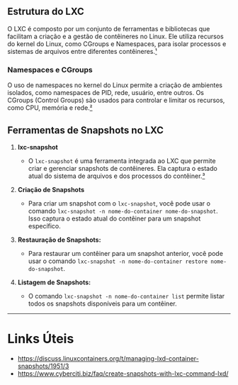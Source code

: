 ## Estrutura do LXC
O LXC é composto por um conjunto de ferramentas e bibliotecas que facilitam a criação e a gestão de contêineres no Linux. Ele utiliza recursos do kernel do Linux, como CGroups e Namespaces, para isolar processos e sistemas de arquivos entre diferentes contêineres.[¹]

### Namespaces e CGroups
O uso de namespaces no kernel do Linux permite a criação de ambientes isolados, como namespaces de PID, rede, usuário, entre outros. Os CGroups (Control Groups) são usados para controlar e limitar os recursos, como CPU, memória e rede.[²]

## Ferramentas de Snapshots no LXC

1. **lxc-snapshot**
   - O `lxc-snapshot` é uma ferramenta integrada ao LXC que permite criar e gerenciar snapshots de contêineres. Ela captura o estado atual do sistema de arquivos e dos processos do contêiner.[³]

3. **Criação de Snapshots**
   - Para criar um snapshot com o `lxc-snapshot`, você pode usar o comando `lxc-snapshot -n nome-do-container nome-do-snapshot`. Isso captura o estado atual do contêiner para um snapshot específico.

4. **Restauração de Snapshots:**
   - Para restaurar um contêiner para um snapshot anterior, você pode usar o comando `lxc-snapshot -n nome-do-container restore nome-do-snapshot`.

5. **Listagem de Snapshots:**
   - O comando `lxc-snapshot -n nome-do-container list` permite listar todos os snapshots disponíveis para um contêiner.
---
# Links Úteis
- https://discuss.linuxcontainers.org/t/managing-lxd-container-snapshots/1951/3
- https://www.cyberciti.biz/faq/create-snapshots-with-lxc-command-lxd/

[¹]: https://linuxcontainers.org/lxc/introduction/
[²]: https://lwn.net/Articles/531114/
[³]: https://linuxcontainers.org/lxc/manpages/man1/lxc-snapshot.1.html